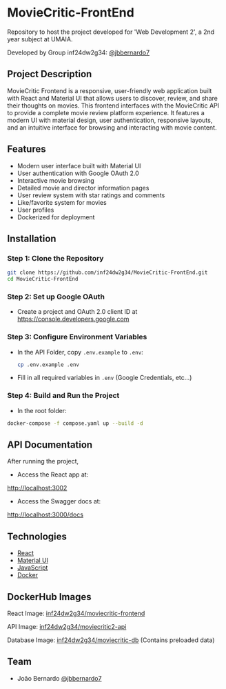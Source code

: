 # MovieCritic-FrontEnd

Repository to host the project developed for 'Web Development 2', a 2nd year subject at UMAIA.

Developed by Group inf24dw2g34: [@jbbernardo7](https://github.com/jbbernardo7)

## Project Description

MovieCritic Frontend is a responsive, user-friendly web application built with React and Material UI that allows users to discover, review, and share their thoughts on movies. This frontend interfaces with the MovieCritic API to provide a complete movie review platform experience. It features a modern UI with material design, user authentication, responsive layouts, and an intuitive interface for browsing and interacting with movie content.

## Features

- Modern user interface built with Material UI
- User authentication with Google OAuth 2.0
- Interactive movie browsing
- Detailed movie and director information pages
- User review system with star ratings and comments
- Like/favorite system for movies
- User profiles
- Dockerized for deployment

## Installation

### Step 1: Clone the Repository
```bash
git clone https://github.com/inf24dw2g34/MovieCritic-FrontEnd.git
cd MovieCritic-FrontEnd
```
### Step 2: Set up Google OAuth

- Create a project and OAuth 2.0 client ID at https://console.developers.google.com

### Step 3: Configure Environment Variables
- In the API Folder, copy `.env.example` to `.env`:
  ```bash
  cp .env.example .env
  ```
- Fill in all required variables in `.env` (Google Credentials, etc...)

### Step 4: Build and Run the Project

- In the root folder:
```bash
docker-compose -f compose.yaml up --build -d
```

## API Documentation

After running the project,

- Access the React app at:

[http://localhost:3002](http://localhost:3002)

- Access the Swagger docs at:

[http://localhost:3000/docs](http://localhost:3000/docs)


## Technologies

* [React](https://reactjs.org/)
* [Material UI](https://mui.com/)
* [JavaScript](https://developer.mozilla.org/en-US/docs/Web/JavaScript)
* [Docker](https://www.docker.com/)

## DockerHub Images

React Image: [inf24dw2g34/moviecritic-frontend](https://hub.docker.com/repository/docker/inf24dw2g34/moviecritic-frontend)

API Image: [inf24dw2g34/moviecritic2-api](https://hub.docker.com/repository/docker/inf24dw2g34/moviecritic-api2/general)

Database Image: [inf24dw2g34/moviecritic-db](https://hub.docker.com/repository/docker/inf24dw2g34/moviecritic-db/general) (Contains preloaded data)

## Team
* João Bernardo [@jbbernardo7](https://github.com/jbbernardo7)
